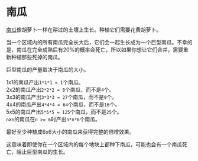 # 南瓜
[南瓜](objects/pumpkin)像胡萝卜一样在耕过的土壤上生长。种植它们需要花费胡萝卜。

当一个区域内的所有南瓜完全长大后，它们会一起生长成为一个巨型南瓜。不幸的是，南瓜在完全成熟后有20%的概率会死亡，所以如果你想让它们合并，需要重新种植那些死掉的南瓜。

巨型南瓜的产量取决于南瓜的大小。

1x1的南瓜产出`1*1*1 = 1`个南瓜。  
2x2的南瓜产出`2*2*2 = 8`个南瓜，而不是`4`个。  
3x3的南瓜产出`3*3*3 = 27`个南瓜，而不是`9`个。  
4x4的南瓜产出`4*4*4 = 64`个南瓜，而不是`16`个。  
5x5的南瓜产出`5*5*5 = 125`个南瓜，而不是`25`个。  
`n`x`n`的南瓜在`n >= 6`时产出`n*n*6`个南瓜。

最好至少种植成6x6大小的南瓜来获得完整的倍增效果。 

这意味着即使你在一个区域内的每个地块上都种下南瓜，可能也会有一个南瓜死亡，阻止巨型南瓜的生长。
